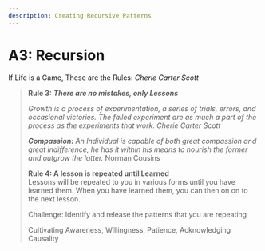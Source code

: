 ```yaml
---
description: Creating Recursive Patterns
---
```


# A3: Recursion

If Life is a Game, These are the Rules:  _Cherie Carter Scott_

> **Rule 3:** _**There are no mistakes, only Lessons**_
>
> _Growth is a process of experimentation, a series of trials, errors, and occasional victories.  The failed experiment are as much a part of the process as the experiments that work. Cherie Carter Scott_
>
> _**Compassion:**  An Individual is capable of both great compassion and great indifference, he has it within his means to nourish the former and outgrow the latter._   Norman Cousins
>
> **Rule 4: A lesson is repeated until Learned**  
> Lessons will be repeated to you in various forms until you have learned them. When you have learned them, you can then on on to the next lesson.   
>
> Challenge:  Identify and release the patterns that you are repeating 
>
> Cultivating Awareness, Willingness, Patience, Acknowledging Causality



## 

